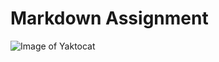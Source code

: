 # <h1>Markdown Assignment</h1>

<img src="https://octodex.github.com/images/yaktocat.png" alt="Image of Yaktocat">
